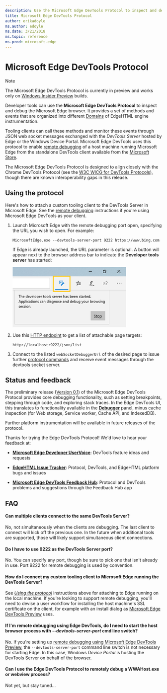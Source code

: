 ```yaml
---
description: Use the Microsoft Edge DevTools Protocol to inspect and debug the Microsoft Edge browser.
title: Microsoft Edge DevTools Protocol
author: erikadoyle
ms.author: edoyle
ms.date: 3/21/2018
ms.topic: reference
ms.prod: microsoft-edge
---
```


# Microsoft Edge DevTools Protocol

> [!NOTE]
> The Microsoft Edge DevTools Protocol is currently in preview and works only on [Windows Insider Preview](https://insider.windows.com/en-us/getting-started/) builds.

Developer tools can use the **Microsoft Edge DevTools Protocol** to inspect and debug the Microsoft Edge browser. It provides a set of methods and events that are organized into different [Domains](0.1/domains/index.md) of EdgeHTML engine instrumentation.

 Tooling clients can call these methods and monitor these events through JSON web socket messages exchanged with the *DevTools Server* hosted by Edge or the Windows Device Portal. Microsoft Edge DevTools uses this protocol to enable [remote debugging](0.1/clients.md#microsoft-edge-devtools-preview) of a host machine running Microsoft Edge from the standalone DevTools client available from the [Microsoft Store](https://www.microsoft.com/en-us/store/p/microsoft-edge-devtools-preview/9mzbfrmz0mnj).

The Microsoft Edge DevTools Protocol is designed to align closely with the Chrome DevTools Protocol (see the [W3C WICG for DevTools Protocols](https://github.com/WICG/devtools-protocol/)), though there are known interoperability gaps in this release.

## Using the protocol

Here's how to attach a custom tooling client to the DevTools Server in Microsoft Edge. See the [remote debugging](0.1/clients.md#microsoft-edge-devtools-preview) instructions if you're using Microsoft Edge DevTools as your client.

1. Launch Microsoft Edge with the remote debugging port open, specifying the URL you wish to open. For example:

    ```
    MicrosoftEdge.exe --devtools-server-port 9222 https://www.bing.com
    ```

    If Edge is already launched, the URL parameter is optional. A button will appear next to the browser address bar to indicate the **Developer tools server** has started:

    ![Developer tools server](media/developer-tools-server.png) 

2. Use this [HTTP endpoint](0.1/http.md) to get a list of attachable page targets:

    ```
    http://localhost:9222/json/list
    ```

3. Connect to the listed `webSocketDebuggerUrl` of the desired page to issue further [protocol commands](0.1/domains/index.md) and receive event messages through the devtools socket server.

## Status and feedback

The preliminary release ([Version 0.1](0.1/index.md)) of the Microsoft Edge DevTools Protocol provides core debugging functionality, such as setting breakpoints, stepping through code, and exploring stack traces. In the Edge DevTools UI, this translates to functionality available in the [**Debugger**](../devtools-guide/debugger.md) panel, minus cache inspection (for Web storage, Service worker, Cache API, and IndexedDB).

Further platform instrumentation will be available in future releases of the protocol.

Thanks for trying the Edge DevTools Protocol! We'd love to hear your feedback at:

 - [**Microsoft Edge Developer UserVoice**](https://wpdev.uservoice.com/forums/257854-microsoft-edge-developer?category_id=84475): DevTools feature ideas and requests

 - [**EdgeHTML Issue Tracker**](https://developer.microsoft.com/en-us/microsoft-edge/platform/issues/): Protocol, DevTools, and EdgeHTML platform bugs and issues

 - [**Microsoft Edge DevTools Feedback Hub**](feedback-hub:?referrer=microsoftEdge&tabID=2&newFeedback=true&ContextId=344): Protocol and DevTools problems and suggestions through the Feedback Hub app

## FAQ

#### Can multiple clients connect to the same DevTools Server?
No, not simultaneously when the clients are debugging. The last client to connect will kick off the previous one. In the future when additional tools are supported, those will likely support simultaneous client connections.

#### Do I have to use 9222 as the DevTools Server port?
No. You can specify any port, though be sure to pick one that isn't already in use. Port 9222 for remote debugging is used by convention.

#### How do I connect my custom tooling client to Microsoft Edge running the DevTools Server?
See [*Using the protocol*](#using-the-protocol) instructions above for attaching to Edge running on the local machine. If you're looking to support remote debugging, you'll need to devise a user workflow for installing the host machine's SSL certificate on the client, for example with an install dialog as [Microsoft Edge DevTools Preview](./0.1/clients.md#microsoft-edge-devtools-preview) uses.

#### If I'm remote debugging using Edge DevTools, do I need to start the host browser process with *--devtools-server-port* cmd line switch? 
No. If you're setting up [remote debugging using Microsoft Edge DevTools Preview](./0.1/clients.md#microsoft-edge-devtools-preview), the `--devtools-server-port` command line switch is not necessary for starting Edge. In this case, Windows *Device Portal* is hosting the DevTools Server on behalf of the browser.

#### Can I use the Edge DevTools Protocol to remotely debug a WWAHost.exe or webview process?
Not yet, but stay tuned...

